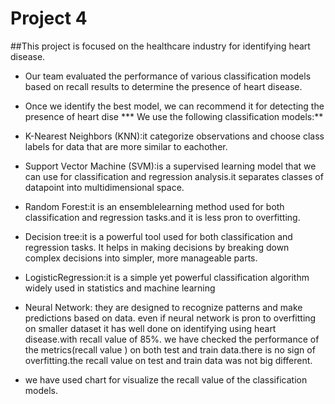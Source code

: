 # Project 4
##This project is focused on the healthcare industry for identifying heart disease.
 * Our team evaluated the performance of various classification models based on recall results to determine the presence of heart disease.
 * Once we identify the best model, we can recommend it for detecting the presence of heart dise
 *** We use the following classification models:**
 * K-Nearest Neighbors (KNN):it categorize observations and choose class labels for data that are more similar to eachother.
 * Support Vector Machine (SVM):is a supervised learning model that we can use for classification and regression analysis.it separates classes of datapoint into multidimensional space.
 * Random Forest:it is an ensemblelearning method used for both classification and regression tasks.and it is less pron to overfitting.
 * Decision tree:it  is a powerful tool used for both classification and regression tasks. It helps in making decisions by breaking down complex decisions into simpler, more manageable parts.

 * LogisticRegression:it is a simple yet powerful classification algorithm widely used in statistics and machine learning
 * Neural Network: they are designed to recognize patterns and make predictions based on data.
    even if neural network is pron to overfitting on smaller dataset it has well done on identifying using heart disease.with recall value of 85%.
    we have checked the performance of the metrics(recall value ) on both test and train data.there is no sign of overfitting.the recall value on test and train data was not big different.
* we have used chart for visualize the recall value of the classification models.